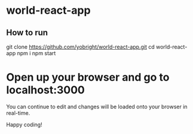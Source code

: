 # world-react-app

## How to run
 git clone https://github.com/yobright/world-react-app.git
 cd world-react-app
 npm i
 npm start

# Open up your browser and go to localhost:3000

You can continue to edit and changes will be loaded onto your browser in real-time.

Happy coding!
